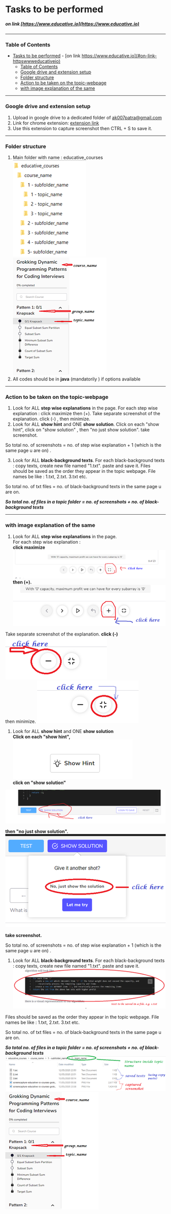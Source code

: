 # Tasks to be performed
##### on link [https://www.educative.io](https://www.educative.io)
<hr/>

### Table of Contents
- [Tasks to be performed](#tasks-to-be-performed)
        - [on link https://www.educative.io](#on-link-httpswwweducativeio)
    - [Table of Contents](#table-of-contents)
    - [Google drive and extension setup](#google-drive-and-extension-setup)
    - [Folder structure](#folder-structure)
    - [Action to be taken on the topic-webpage](#action-to-be-taken-on-the-topic-webpage)
    - [with image explanation of the same](#with-image-explanation-of-the-same)
<hr/>

### Google drive and extension setup

1.	Upload in google drive to a dedicated folder of ak007patra@gmail.com
2.	Link for chrome extension: [extension link](https://chrome.google.com/webstore/detail/full-page-screen-capture/fdpohaocaechififmbbbbbknoalclacl?hl=en)
4.	Use this extension to capture screenshot then CTRL + S to save it. 

<hr/>

### Folder structure

1.	Main folder with name : educative_courses
![alt](images/instruction_10.PNG)
![](./images/instruction_8.PNG)
2.	All codes should be in **java** (mandatorily ) if options available
<hr/>


### Action to be taken on the topic-webpage

1. Look for ALL **step wise explanations** in the page.
For each step wise explanation :  click maximize then (+).  Take separate screenshot of  the explanation. click (-) , then minimize.
2. Look for ALL **show hint** and ONE **show solution**. Click on each "show hint", click on "show solution" , then "no just show solution". take screenshot.

So total no. of screenshots = no. of step wise explanation + 1 (which is the same page u are on) .

3. Look for ALL **black-background texts**. For each black-background texts : copy texts, create new file named "1.txt". paste and save it. 
Files should be saved as the order they appear in the topic webpage. File names be like : 1.txt, 2.txt. 3.txt etc.

So total no. of txt files = no. of black-background texts in the same page u are on.

_**So total no. of files in a topic folder = no. of screenshots +  no. of black-background texts**_

<hr/>

### with image explanation of the same
1. Look for ALL **step wise explanations** in the page.<br/>
For each step wise explanation : <br/> 
**click maximize**
![](./images/instruction_1.PNG)<br/>
**then (+).**
![](./images/instruction_2.PNG)<br/>


  Take separate screenshot of  the explanation.
   **click (-)**
![](./images/instruction_3.PNG)<br/>
   then minimize.
![](./images/instruction_4.PNG)<br/>

1. Look for ALL **show hint** and ONE **show solution** <br/>
**Click on each "show hint",**
![](./images/instruction_5.PNG)<br/>
 **click on "show solution"**
 
![](./images/instruction_6.PNG)<br/>

 **then "no just show solution".**
![](./images/instruction_7.PNG)<br/>
 
  **take screenshot.**

So total no. of screenshots = no. of step wise explanation + 1 (which is the same page u are on) .

1. Look for ALL **black-background texts**. For each black-background texts : copy texts, create new file named "1.txt". paste and save it. 
![](./images/instruction_11.PNG)<br/>
   
Files should be saved as the order they appear in the topic webpage. File names be like : 1.txt, 2.txt. 3.txt etc.

So total no. of txt files = no. of black-background texts in the same page u are on.

_**So total no. of files in a topic folder = no. of screenshots +  no. of black-background texts**_
![](./images/instruction_9.PNG)<br/>
![](./images/instruction_8.PNG)

